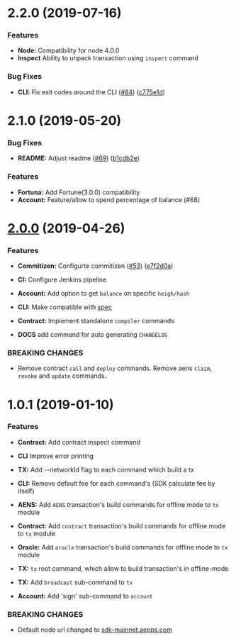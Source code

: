 # 2.2.0 (2019-07-16)


### Features

* **Node:** Compatibility for node 4.0.0
* **Inspect** Ability to unpack transaction using `inspect` command

### Bug Fixes

* **CLI:** Fix exit codes around the CLI ([#84](https://github.com/aeternity/aepp-cli-js/issues/84)) ([c775e1d](https://github.com/aeternity/aepp-cli-js/commit/c775e1d))



# 2.1.0 (2019-05-20)


### Bug Fixes

* **README:** Adjust readme ([#69](https://github.com/aeternity/aepp-cli-js/issues/69)) ([b1cdb2e](https://github.com/aeternity/aepp-cli-js/commit/b1cdb2e))


### Features

* **Fortuna:** Add Fortune(3.0.0) compatibility
* **Account:** Feature/allow to spend percentage of balance (#68)

# [2.0.0](https://github.com/aeternity/aepp-cli-js/compare/1.0.1...2.0.0) (2019-04-26)


### Features

* **Commitizen:** Configurte commitizen ([#53](https://github.com/aeternity/aepp-cli-js/issues/53)) ([e7f2d0a](https://github.com/aeternity/aepp-cli-js/commit/e7f2d0a))


* **CI:** Configure Jenkins pipeline 


* **Account:** Add option to get `balance` on specific `heigh/hash` 


* **CLI:** Make compatible with [spec](https://hackmd.aepps.com/EwEwhgbMAMDMDGBaCAjArEgLLYAzRYIA7CItJgIzCUAcOY0IQA==)


* **Contract:** Implement standalone `compiler` commands


* **DOCS** add command for auto generating `CHANGELOG`


### BREAKING CHANGES

* Remove contract `call` and `deploy` commands. Remove aens `claim`, `revoke` and
`update` commands.



# 1.0.1 (2019-01-10)


### Features

* **Contract:** Add contract inspect command


* **CLI** Improve error printing


* **TX:** Add --networkId flag to each command which build a tx


* **CLI:** Remove default fee for each command's (SDK calculate fee by itself)


* **AENS:** Add `AENS` transaction's build commands for offline mode to `tx` module


* **Contract:** Add `contract` transaction's build commands for offline mode to `tx` module


* **Oracle:** Add `oracle` transaction's build commands for offline mode to `tx` module


* **TX:** `tx` root command, which allow to build transaction's in offline-mode


* **TX:** Add `broadcast` sub-command to `tx`


* **Account:** Add 'sign' sub-command to `account`


### BREAKING CHANGES

- Default node url changed to [sdk-mainnet.aepps.com](https://sdk-mainnet.aepps.com/v2/status)
